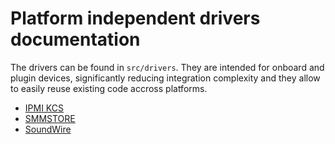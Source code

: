 # Platform independent drivers documentation

The drivers can be found in `src/drivers`. They are intended for onboard
and plugin devices, significantly reducing integration complexity and
they allow to easily reuse existing code accross platforms.

* [IPMI KCS](ipmi_kcs.md)
* [SMMSTORE](smmstore.md)
* [SoundWire](soundwire.md)
